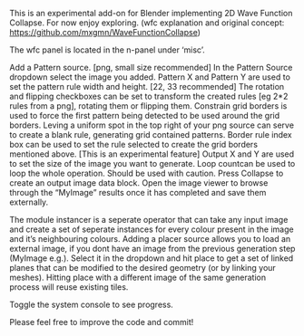 This is an experimental add-on for Blender implementing 2D Wave Function Collapse. For now enjoy exploring. (wfc explanation and original concept: https://github.com/mxgmn/WaveFunctionCollapse)

The wfc panel is located in the n-panel under ‘misc’.

Add a Pattern source. [png, small size recommended]
In the Pattern Source dropdown select the image you added.
Pattern X and Pattern Y are used to set the pattern rule width and height. [22, 33 recommended]
The rotation and flipping checkboxes can be set to transform the created rules [eg 2*2 rules from a png], rotating them or flipping them.
Constrain grid borders is used to force the first pattern being detected to be used around the grid borders. Leving a uniform spot in the top right of your png source can serve to create a blank rule, generating grid contained patterns.
Border rule index box can be used to set the rule selected to create the grid borders mentioned above. [This is an experimental feature]
Output X and Y are used to set the size of the image you want to generate.
Loop countcan be used to loop the whole operation. Should be used with caution.
Press Collapse to create an output image data block. Open the image viewer to browse through the “MyImage” results once it has completed and save them externally.

The module instancer is a seperate operator that can take any input image and create a set of seperate instances for every colour present in the image and it’s neighbouring colours. Adding a placer source allows you to load an external image, if you dont have an image from the previous generation step (MyImage e.g.). Select it in the dropdown and hit place to get a set of linked planes that can be modified to the desired geometry (or by linking your meshes). Hitting place with a different image of the same generation process will reuse existing tiles.

Toggle the system console to see progress.

Please feel free to improve the code and commit!
